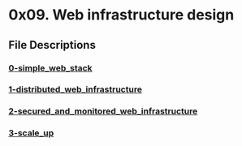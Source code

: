 # 0x09. Web infrastructure design
## File Descriptions


### [0-simple_web_stack](0-simple_web_stack)


### [1-distributed_web_infrastructure](1-distributed_web_infrastructure)

### [2-secured_and_monitored_web_infrastructure](2-secured_and_monitored_web_infrastructure)

### [3-scale_up](3-scale_up)
